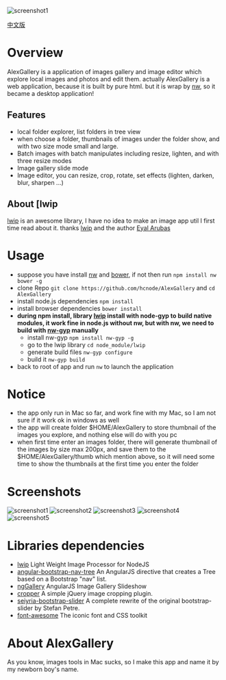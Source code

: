 ![screenshot1](https://raw.githubusercontent.com/hcnode/AlexGallery/master/screenshot1.png)

[中文版](http://hcnode.github.io/2015/08/21/alexgallery/)

# Overview

AlexGallery is a application of images gallery and image editor which explore local images and photos and edit them.
actually AlexGallery is a web application, because it is built by pure html.
but it is wrap by [nw](https://github.com/nwjs/nw.js), so it became a desktop application!


## Features

 - local folder explorer, list folders in tree view
 - when choose a folder, thumbnails of images under the folder show, and with two size mode small and large.
 - Batch images with batch manipulates including resize, lighten, and with three resize modes
 - Image gallery slide mode
 - Image editor, you can resize, crop, rotate, set effects (lighten, darken, blur, sharpen ...)

## About [lwip

[lwip](https://github.com/EyalAr/lwip) is an awesome library, I have no idea to make an image app util I first time read about it.
thanks [lwip](https://github.com/EyalAr/lwip) and the author [Eyal Arubas](https://github.com/EyalAr)

# Usage
 
 - suppose you have install [nw](https://github.com/nwjs/nw.js) and [bower](https://github.com/bower/bower),
 if not then run `npm install nw bower -g`
 - clone Repo `git clone https://github.com/hcnode/AlexGallery` and `cd AlexGallery`
 - install node.js dependencies
`npm install`
 - install browser dependencies
`bower install`
 - **during npm install, library [lwip](https://github.com/EyalAr/lwip) install with node-gyp to build native modules,
 it work fine in node.js without nw, but with nw, we need to build with [nw-gyp](https://github.com/nwjs/nw-gyp) manually**
	 - install nw-gyp `npm install nw-gyp -g`
	 - go to the lwip library `cd node_module/lwip`
	 - generate build files `nw-gyp configure`
	 - build it `nw-gyp build`
 - back to root of app and run `nw` to launch the application

# Notice
 - the app only run in Mac so far, and work fine with my Mac, so I am not sure if it work ok in windows as well
 - the app will create folder $HOME/AlexGallery to store thumbnail of the images you explore, and nothing else will do with you pc
 - when first time enter an images folder, there will generate thumbnail of the images by size max 200px, and save them to the
 $HOME/AlexGallery/thumb which mention above, so it will need some time to show the thumbnails at the first time you enter the folder

# Screenshots
![screenshot1](https://raw.githubusercontent.com/hcnode/AlexGallery/master/screenshot1.png)
![screenshot2](https://raw.githubusercontent.com/hcnode/AlexGallery/master/screenshot2.png)
![screenshot3](https://raw.githubusercontent.com/hcnode/AlexGallery/master/screenshot3.png)
![screenshot4](https://raw.githubusercontent.com/hcnode/AlexGallery/master/screenshot4.png)
![screenshot5](https://raw.githubusercontent.com/hcnode/AlexGallery/master/screenshot5.png)

# Libraries dependencies
 - [lwip](https://github.com/EyalAr/lwip) Light Weight Image Processor for NodeJS
 - [angular-bootstrap-nav-tree](https://github.com/nickperkinslondon/angular-bootstrap-nav-tree) An AngularJS directive that creates a Tree based on a Bootstrap "nav" list.
 - [ngGallery](https://github.com/jkuri/ngGallery) AngularJS Image Gallery Slideshow
 - [cropper](https://github.com/fengyuanchen/cropper) A simple jQuery image cropping plugin.
 - [seiyria-bootstrap-slider](https://github.com/seiyria/bootstrap-slider) A complete rewrite of the original bootstrap-slider by Stefan Petre.
 - [font-awesome](https://github.com/FortAwesome/Font-Awesome) The iconic font and CSS toolkit

# About AlexGallery
 As you know, images tools in Mac sucks, so I make this app and name it by my newborn boy's name.

